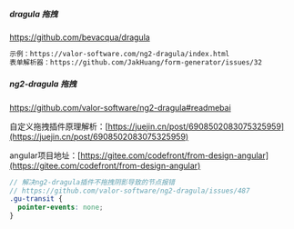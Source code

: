 ##### dragula 拖拽

https://github.com/bevacqua/dragula

```html
示例：https://valor-software.com/ng2-dragula/index.html
表单解析器：https://github.com/JakHuang/form-generator/issues/32
```



##### ng2-dragula 拖拽

https://github.com/valor-software/ng2-dragula#readmebai

自定义拖拽插件原理解析：[https://juejin.cn/post/6908502083075325959](https://juejin.cn/post/6908502083075325959)

angular项目地址：[https://gitee.com/codefront/from-design-angular](https://gitee.com/codefront/from-design-angular)

```scss
// 解决ng2-dragula插件不拖拽阴影导致的节点报错
// https://github.com/valor-software/ng2-dragula/issues/487
.gu-transit {
  pointer-events: none;
}
```

